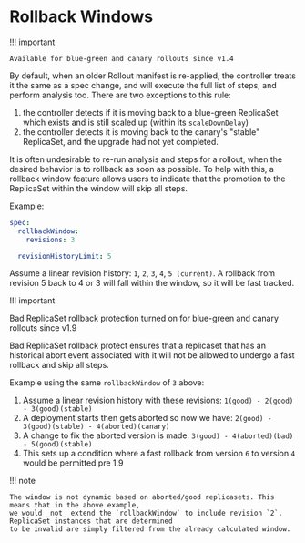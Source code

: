 # Rollback Windows

!!! important

    Available for blue-green and canary rollouts since v1.4

By default, when an older Rollout manifest is re-applied, the controller treats it the same as a spec change, and will execute the full list of steps, and perform analysis too. There are two exceptions to this rule:

1. the controller detects if it is moving back to a blue-green ReplicaSet which exists and is still scaled up (within its `scaleDownDelay`)
2. the controller detects it is moving back to the canary's "stable" ReplicaSet, and the upgrade had not yet completed.

It is often undesirable to re-run analysis and steps for a rollout, when the desired behavior is to rollback as soon as possible. To help with this, a rollback window feature allows users to indicate that the promotion to the ReplicaSet within the window will skip all steps.

Example:

```yaml
spec:
  rollbackWindow:
    revisions: 3

  revisionHistoryLimit: 5
```

Assume a linear revision history: `1`, `2`, `3`, `4`, `5 (current)`. A rollback from revision 5 back to 4 or 3 will fall within the window, so it will be fast tracked.

!!! important

  Bad ReplicaSet rollback protection turned on for blue-green and canary rollouts since v1.9

Bad ReplicaSet rollback protect ensures that a replicaset that has an historical abort event associated with it will not be allowed to undergo a fast rollback and skip all steps.

Example using the same `rollbackWindow` of `3` above:

1. Assume a linear revision history with these revisions:
  `1(good) - 2(good) - 3(good)(stable)`
2. A deployment starts then gets aborted so now we have:
  `2(good) - 3(good)(stable) - 4(aborted)(canary)`
3. A change to fix the aborted version is made:
  `3(good) - 4(aborted)(bad) - 5(good)(stable)`
4. This sets up a condition where a fast rollback from version `6` to version `4` would be permitted pre 1.9

!!! note

    The window is not dynamic based on aborted/good replicasets. This means that in the above example,
    we would _not_ extend the `rollbackWindow` to include revision `2`. ReplicaSet instances that are determined
    to be invalid are simply filtered from the already calculated window.
